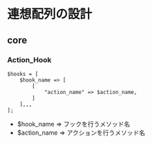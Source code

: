 # 連想配列の設計

## core

### Action_Hook

```
$hooks = [
    $hook_name => [
        [
            "action_name" => $action_name,
        ]
    ],,,
];
```

- $hook_name => フックを行うメソッド名
- $action_name => アクションを行うメソッド名